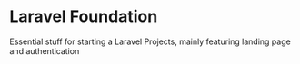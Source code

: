 # Laravel Foundation
Essential stuff for starting a Laravel Projects, mainly featuring landing page and authentication
